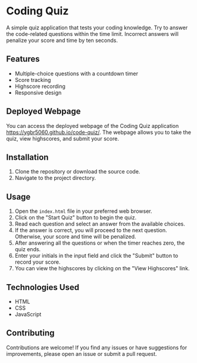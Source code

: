 # Coding Quiz

A simple quiz application that tests your coding knowledge. Try to answer the code-related questions within the time limit. Incorrect answers will penalize your score and time by ten seconds.

## Features

- Multiple-choice questions with a countdown timer
- Score tracking
- Highscore recording
- Responsive design

## Deployed Webpage

You can access the deployed webpage of the Coding Quiz application https://ygbr5060.github.io/code-quiz/. The webpage allows you to take the quiz, view highscores, and submit your score.

## Installation

1. Clone the repository or download the source code.
2. Navigate to the project directory.

## Usage

1. Open the `index.html` file in your preferred web browser.
2. Click on the "Start Quiz" button to begin the quiz.
3. Read each question and select an answer from the available choices.
4. If the answer is correct, you will proceed to the next question. Otherwise, your score and time will be penalized.
5. After answering all the questions or when the timer reaches zero, the quiz ends.
6. Enter your initials in the input field and click the "Submit" button to record your score.
7. You can view the highscores by clicking on the "View Highscores" link.

## Technologies Used

- HTML
- CSS
- JavaScript

## Contributing

Contributions are welcome! If you find any issues or have suggestions for improvements, please open an issue or submit a pull request.

